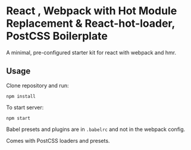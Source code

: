 # React , Webpack with Hot Module Replacement & React-hot-loader, PostCSS Boilerplate

A minimal, pre-configured starter kit for react with webpack and hmr.

## Usage

Clone repository and run:

`npm install`

To start server:

`npm start`

Babel presets and plugins are in `.babelrc` and not in the webpack config.

Comes with PostCSS loaders and presets.
